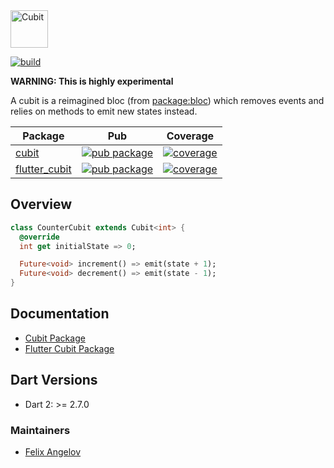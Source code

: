 <img src="https://raw.githubusercontent.com/felangel/cubit/master/assets/cubit_full.png" height="60" alt="Cubit" />

[![build](https://github.com/felangel/cubit/workflows/build/badge.svg)](https://github.com/felangel/cubit/actions)

**WARNING: This is highly experimental**

A cubit is a reimagined bloc (from [package:bloc](https://pub.dev/packages/bloc)) which removes events and relies on methods to emit new states instead.

| Package                                                                               | Pub                                                                                                      | Coverage                                                                                                                                          |
| ------------------------------------------------------------------------------------- | -------------------------------------------------------------------------------------------------------- | ------------------------------------------------------------------------------------------------------------------------------------------------- |
| [cubit](https://github.com/felangel/cubit/tree/master/packages/cubit)                 | [![pub package](https://img.shields.io/pub/v/cubit.svg)](https://pub.dev/packages/cubit)                 | [![coverage](https://github.com/felangel/cubit/blob/master/packages/cubit/coverage_badge.svg)](https://github.com/felangel/cubit/actions)         |
| [flutter_cubit](https://github.com/felangel/cubit/tree/master/packages/flutter_cubit) | [![pub package](https://img.shields.io/pub/v/flutter_cubit.svg)](https://pub.dev/packages/flutter_cubit) | [![coverage](https://github.com/felangel/cubit/blob/master/packages/flutter_cubit/coverage_badge.svg)](https://github.com/felangel/cubit/actions) |

## Overview

```dart
class CounterCubit extends Cubit<int> {
  @override
  int get initialState => 0;

  Future<void> increment() => emit(state + 1);
  Future<void> decrement() => emit(state - 1);
}
```

## Documentation

- [Cubit Package](https://github.com/felangel/cubit/tree/master/packages/cubit/README.md)
- [Flutter Cubit Package](https://github.com/felangel/cubit/tree/master/packages/flutter_cubit/README.md)

## Dart Versions

- Dart 2: >= 2.7.0

### Maintainers

- [Felix Angelov](https://github.com/felangel)
